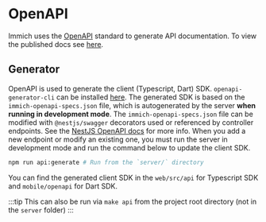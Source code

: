 # OpenAPI

Immich uses the [OpenAPI](https://swagger.io/specification/) standard to generate API documentation. To view the published docs see [here](/docs/api).

## Generator

OpenAPI is used to generate the client (Typescript, Dart) SDK. `openapi-generator-cli` can be installed [here](https://openapi-generator.tech/docs/installation/). The generated SDK is based on the `immich-openapi-specs.json` file, which is autogenerated by the server **when running in development mode**. The `immich-openapi-specs.json` file can be modified with `@nestjs/swagger` decorators used or referenced by controller endpoints. See the [NestJS OpenAPI docs](https://docs.nestjs.com/openapi/types-and-parameters) for more info. When you add a new endpoint or modify an existing one, you must run the server in development mode and run the command below to update the client SDK.

```bash
npm run api:generate # Run from the `server/` directory
```

You can find the generated client SDK in the `web/src/api` for Typescript SDK and `mobile/openapi` for Dart SDK.

:::tip
This can also be run via `make api` from the project root directory (not in the `server` folder)
:::
